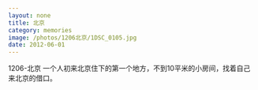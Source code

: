 ```yaml
---
layout: none
title: 北京
category: memories
image: /photos/1206北京/1DSC_0105.jpg
date: 2012-06-01
---
```

1206-北京 一个人初来北京住下的第一个地方，不到10平米的小房间，找着自己来北京的借口。
